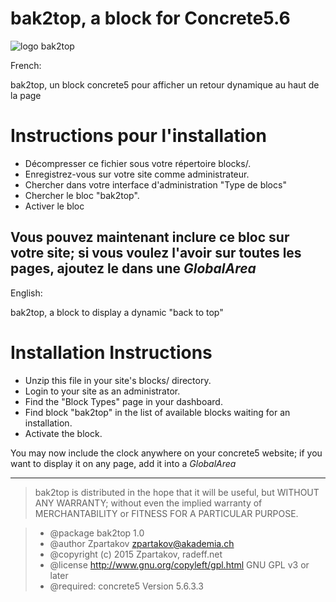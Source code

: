 bak2top, a block for Concrete5.6
================================

![logo bak2top](http://radeff.net/pics/bak2top.png)

French:

bak2top, un block concrete5 pour afficher un retour dynamique au haut de la page

# Instructions pour l'installation

- Décompresser ce fichier sous votre répertoire blocks/.
- Enregistrez-vous sur votre site comme administrateur.
- Chercher dans votre interface d'administration "Type de blocs"
- Chercher le bloc "bak2top".
- Activer le bloc

Vous pouvez maintenant inclure ce bloc sur votre site; 
si vous voulez l'avoir sur toutes les pages, ajoutez le dans une _GlobalArea_
-------------
English:

bak2top, a block to display a dynamic "back to top"

# Installation Instructions

- Unzip this file in your site's blocks/ directory.
- Login to your site as an administrator.
- Find the "Block Types" page in your dashboard.
- Find block "bak2top" in the list of available blocks waiting for an installation.
- Activate the block.

You may now include the clock anywhere on your concrete5 website;
if you want to display it on any page, add it into a _GlobalArea_

-------------
> bak2top is distributed in the hope that it will be useful, 
> but WITHOUT ANY WARRANTY; without even the implied warranty of
> MERCHANTABILITY or FITNESS FOR A PARTICULAR PURPOSE.

> * @package bak2top 1.0
> * @author Zpartakov <zpartakov@akademia.ch>
> * @copyright (c) 2015 Zpartakov, radeff.net
> * @license    http://www.gnu.org/copyleft/gpl.html GNU GPL v3 or later
> * @required: concrete5 Version 5.6.3.3
